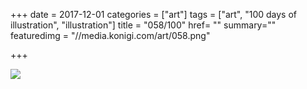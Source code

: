 +++
date = 2017-12-01
categories = ["art"]
tags = ["art", "100 days of illustration", "illustration"]
title = "058/100"
href= ""
summary=""
featuredimg = "//media.konigi.com/art/058.png"

+++

<img src="//media.konigi.com/art/058.png" />
